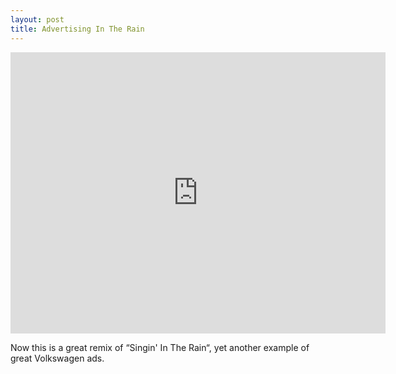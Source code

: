 ```yaml
---
layout: post
title: Advertising In The Rain
---
```

<center><iframe src="https://player.vimeo.com/video/7775155?color=ff9933&byline=0&portrait=0" width="600" height="450" frameborder="0" webkitallowfullscreen mozallowfullscreen allowfullscreen></iframe></center>

Now this is a great remix of “Singin' In The Rain“, yet another example of great Volkswagen ads.

